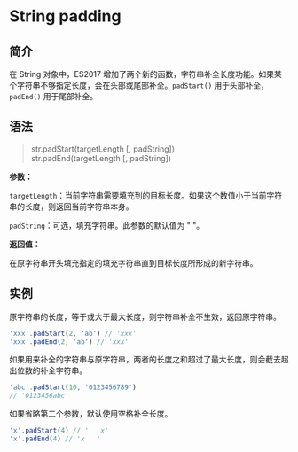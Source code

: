 # String padding

## 简介

在 String 对象中，ES2017 增加了两个新的函数，字符串补全长度功能。如果某个字符串不够指定长度，会在头部或尾部补全。`padStart()` 用于头部补全，`padEnd()` 用于尾部补全。

## 语法

> str.padStart(targetLength \[, padString\])  
> str.padEnd(targetLength \[, padString\])

**参数：**

`targetLength`：当前字符串需要填充到的目标长度。如果这个数值小于当前字符串的长度，则返回当前字符串本身。

`padString`：可选，填充字符串。此参数的默认值为 " "。

**返回值：**

在原字符串开头填充指定的填充字符串直到目标长度所形成的新字符串。

## 实例

原字符串的长度，等于或大于最大长度，则字符串补全不生效，返回原字符串。

```javascript
'xxx'.padStart(2, 'ab') // 'xxx'
'xxx'.padEnd(2, 'ab') // 'xxx'
```

如果用来补全的字符串与原字符串，两者的长度之和超过了最大长度，则会截去超出位数的补全字符串。

```javascript
'abc'.padStart(10, '0123456789')
// '0123456abc'
```

如果省略第二个参数，默认使用空格补全长度。

```javascript
'x'.padStart(4) // '   x'
'x'.padEnd(4) // 'x   '
```
